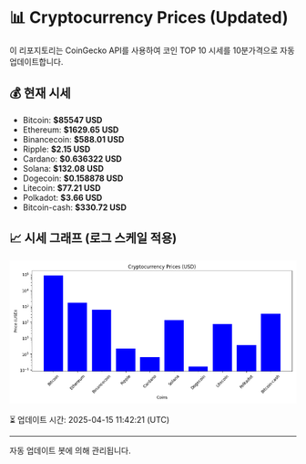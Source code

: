 
# 📊 Cryptocurrency Prices (Updated)

이 리포지토리는 CoinGecko API를 사용하여 코인 TOP 10 시세를 10분가격으로 자동 업데이트합니다.

## 💰 현재 시세
- Bitcoin: **$85547 USD**
- Ethereum: **$1629.65 USD**
- Binancecoin: **$588.01 USD**
- Ripple: **$2.15 USD**
- Cardano: **$0.636322 USD**
- Solana: **$132.08 USD**
- Dogecoin: **$0.158878 USD**
- Litecoin: **$77.21 USD**
- Polkadot: **$3.66 USD**
- Bitcoin-cash: **$330.72 USD**

## 📈 시세 그래프 (로그 스케일 적용)
![Crypto Prices](crypto_prices.png)

⏳ 업데이트 시간: 2025-04-15 11:42:21 (UTC)

---
자동 업데이트 봇에 의해 관리됩니다.
